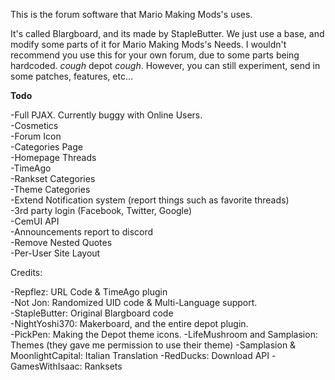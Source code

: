 This is the forum software that Mario Making Mods's uses.

It's called Blargboard, and its made by StapleButter. We just use a base, and modify some parts of it for Mario Making Mods's Needs.
I wouldn't recommend you use this for your own forum, due to some parts being hardcoded. *cough* depot *cough*.
However, you can still experiment, send in some patches, features, etc...

**Todo**

-Full PJAX. Currently buggy with Online Users.         
-Cosmetics           
-Forum Icon               
-Categories Page                   
-Homepage Threads                    
-TimeAgo                
-Rankset Categories                 
-Theme Categories                 
-Extend Notification system (report things such as favorite threads)                     
-3rd party login (Facebook, Twitter, Google)                    
-CemUI API                 
-Announcements report to discord        
-Remove Nested Quotes             
-Per-User Site Layout             

Credits:

-Repflez: URL Code & TimeAgo plugin          
-Not Jon: Randomized UID code & Multi-Language support.              
-StapleButter: Original Blargboard code                    
-NightYoshi370: Makerboard, and the entire depot plugin.                  
-PickPen: Making the Depot theme icons.
-LifeMushroom and Samplasion: Themes (they gave me permission to use their theme)
-Samplasion & MoonlightCapital: Italian Translation
-RedDucks: Download API
-GamesWithIsaac: Ranksets

